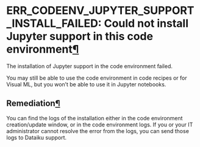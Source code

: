 ERR\_CODEENV\_JUPYTER\_SUPPORT\_INSTALL\_FAILED: Could not install Jupyter support in this code environment[¶](#err-codeenv-jupyter-support-install-failed-could-not-install-jupyter-support-in-this-code-environment "Permalink to this heading")
==================================================================================================================================================================================================================================================


The installation of Jupyter support in the code environment failed.


You may still be able to use the code environment in code recipes or for Visual ML,
but you won’t be able to use it in Jupyter notebooks.



Remediation[¶](#remediation "Permalink to this heading")
--------------------------------------------------------


You can find the logs of the installation either in the code environment creation/update window,
or in the code environment logs. If you or your IT administrator cannot resolve the error
from the logs, you can send those logs to Dataiku support.